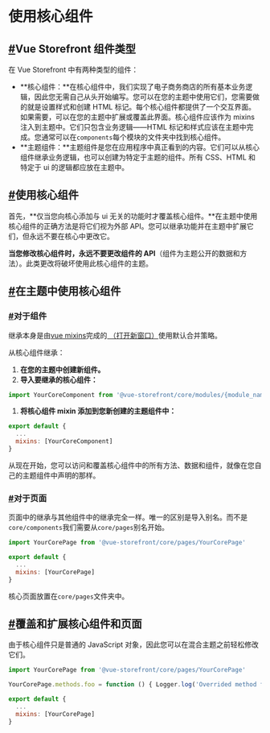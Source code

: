 # 使用核心组件

## [#](https://docs.vuestorefront.io/v1/guide/core-themes/core-components.html#vue-storefront-component-types)Vue Storefront 组件类型

在 Vue Storefront 中有两种类型的组件：

- **核心组件：**在核心组件中，我们实现了电子商务商店的所有基本业务逻辑，因此您无需自己从头开始编写。您可以在您的主题中使用它们，您需要做的就是设置样式和创建 HTML 标记。每个核心组件都提供了一个交互界面。如果需要，可以在您的主题中扩展或覆盖此界面。核心组件应该作为 mixins 注入到主题中。它们只包含业务逻辑——HTML 标记和样式应该在主题中完成。您通常可以在`components`每个模块的文件夹中找到核心组件。
- **主题组件：**主题组件是您在应用程序中真正看到的内容。它们可以从核心组件继承业务逻辑，也可以创建为特定于主题的组件。所有 CSS、HTML 和特定于 ui 的逻辑都应放在主题中。

## [#](https://docs.vuestorefront.io/v1/guide/core-themes/core-components.html#working-with-core-components-2)使用核心组件

首先，**仅当您向核心添加与 ui 无关的功能时才覆盖核心组件。**在主题中使用核心组件的正确方法是将它们视为外部 API。您可以继承功能并在主题中扩展它们，但永远不要在核心中更改它。

**当您修改核心组件时，永远不要更改组件的 API**（组件为主题公开的数据和方法）。此类更改将破坏使用此核心组件的主题。

## [#](https://docs.vuestorefront.io/v1/guide/core-themes/core-components.html#using-core-components-in-your-theme)在主题中使用核心组件

### [#](https://docs.vuestorefront.io/v1/guide/core-themes/core-components.html#for-components)对于组件

继承本身是由[vue mixins](https://vuejs.org/v2/guide/mixins.html)完成的[ （打开新窗口）](https://vuejs.org/v2/guide/mixins.html)使用默认合并策略。

从核心组件继承：

1. **在您的主题中创建新组件。**
2. **导入要继承的核心组件：**

```js
import YourCoreComponent from '@vue-storefront/core/modules/{module_name}/YourCoreComponent';
```

1. **将核心组件 mixin 添加到您新创建的主题组件中：**

```js
export default {
  ...
  mixins: [YourCoreComponent]
}
```

从现在开始，您可以访问和覆盖核心组件中的所有方法、数据和组件，就像在您自己的主题组件中声明的那样。

### [#](https://docs.vuestorefront.io/v1/guide/core-themes/core-components.html#for-pages)对于页面

页面中的继承与其他组件中的继承完全一样。唯一的区别是导入别名。而不是`core/components`我们需要从`core/pages`别名开始。

```js
import YourCorePage from '@vue-storefront/core/pages/YourCorePage'

export default {
  ...
  mixins: [YourCorePage]
}
```

核心页面放置在`core/pages`文件夹中。

## [#](https://docs.vuestorefront.io/v1/guide/core-themes/core-components.html#overriding-and-extending-core-components-and-pages)覆盖和扩展核心组件和页面

由于核心组件只是普通的 JavaScript 对象，因此您可以在混合主题之前轻松修改它们。

```js
import YourCorePage from '@vue-storefront/core/pages/YourCorePage'

YourCorePage.methods.foo = function () { Logger.log('Overrided method foo')() }

export default {
  ...
  mixins: [YourCorePage]
}
```